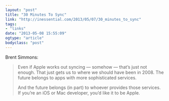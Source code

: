 ```yaml
---
layout: "post"
title: "30 Minutes To Sync"
link: "http://inessential.com/2013/05/07/30_minutes_to_sync"
tags: 
- "links"
date: "2013-05-08 15:55:09"
ogtype: "article"
bodyclass: "post"
---
```


Brent Simmons:

> Even if Apple works out syncing — somehow — that’s just not enough. That just gets us to where we should have been in 2008. The future belongs to apps with more sophisticated services.
> 
> And the future belongs (in part) to whoever provides those services. If you’re an iOS or Mac developer, you’d like it to be Apple.